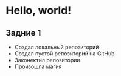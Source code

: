 # Hello, world!
## Задние 1
- Создал локальный репозиторий
- Создал пустой репозиторий на GitHub
- Законектил репозитории 
- Произошла магия
